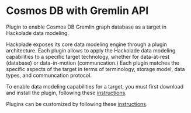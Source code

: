 # Cosmos DB with Gremlin API
Plugin to enable Cosmos DB Gremlin graph database as a target in Hackolade data modeling.

Hackolade exposes its core data modeling engine through a plugin architecture.  Each plugin allows to apply the Hackolade data modeling capabilities to a specific target technology, whether for data-at-rest (database) or data-in-motion (communcation.)  Each plugin matches the specific aspects of the target in terms of terminology, storage model, data types, and communcation protocol.

To enable data modeling capabilities for a target, you must first download and install the plugin, following these [instructions](https://hackolade.com/help/DownloadadditionalDBtargetplugin.htm "Plugin download instructions").

Plugins can be customized by following these [instructions](https://hackolade.com/help/Userdefinedcustomproperties.html "Plugin customization instructions").

